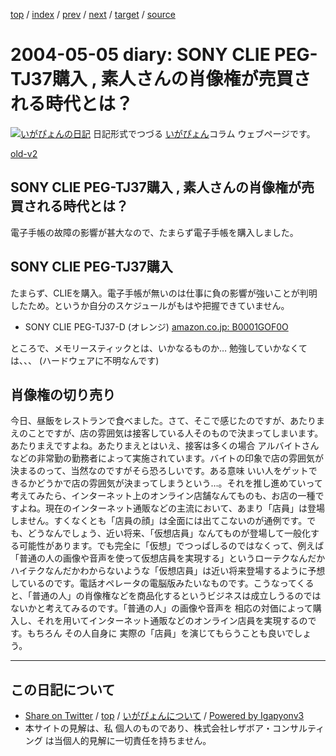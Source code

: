 [top](../index.html) 
 / [index](index.html) 
 / [prev](ig040504.html) 
 / [next](ig040506.html) 
 / [target](https://www.igapyon.jp/igapyon/diary/2004/ig040505.html) 
 / [source](https://github.com/igapyon/diary/blob/master/2004/ig040505.src.md) 

2004-05-05 diary: SONY CLIE PEG-TJ37購入 , 素人さんの肖像権が売買される時代とは？
=====================================================================================================
[![いがぴょんの日記](https://www.igapyon.jp/igapyon/diary/images/iga200306s.jpg "いがぴょん")](https://www.igapyon.jp/igapyon/diary/memo/memoigapyon.html) 日記形式でつづる [いがぴょん](https://www.igapyon.jp/igapyon/diary/memo/memoigapyon.html)コラム ウェブページです。

[old-v2](ig040505-orig.html)

## SONY CLIE PEG-TJ37購入 , 素人さんの肖像権が売買される時代とは？

電子手帳の故障の影響が甚大なので、たまらず電子手帳を購入しました。


## SONY CLIE PEG-TJ37購入

たまらず、CLIEを購入。電子手帳が無いのは仕事に負の影響が強いことが判明したため。というか自分のスケジュールがもはや把握できていません。

* SONY CLIE PEG-TJ37-D (オレンジ)
  [amazon.co.jp: B0001GOF0O](http://www.amazon.co.jp/exec/obidos/ASIN/B0001GOF0O/igapyondiary-22)

ところで、メモリースティックとは、いかなるものか… 勉強していかなくては、、、
(ハードウェアに不明なんです)

## 肖像権の切り売り

今日、昼飯をレストランで食べました。さて、そこで感じたのですが、あたりまえのことですが、店の雰囲気は接客している人そのもので決まってしまいます。あたりまえですよね。あたりまえとはいえ、接客は多くの場合 アルバイトさんなどの非常勤の勤務者によって実施されています。バイトの印象で店の雰囲気が決まるのって、当然なのですがそら恐ろしいです。ある意味 いい人をゲットできるかどうかで店の雰囲気が決まってしまうという…。それを推し進めていって考えてみたら、インターネット上のオンライン店舗なんてものも、お店の一種ですよね。現在のインターネット通販などの主流において、あまり「店員」は登場しません。すくなくとも「店員の顔」は全面には出てこないのが通例です。でも、どうなんでしょう、近い将来、「仮想店員」なんてものが登場して一般化する可能性があります。でも完全に「仮想」でつっぱしるのではなくって、例えば「普通の人の画像や音声を使って仮想店員を実現する」というローテクなんだかハイテクなんだかわからないような「仮想店員」は近い将来登場するように予想しているのです。電話オペレータの電脳版みたいなものです。こうなってくると、「普通の人」の肖像権などを商品化するというビジネスは成立しうるのではないかと考えてみるのです。「普通の人」の画像や音声を 相応の対価によって購入し、それを用いてインターネット通販などのオンライン店員を実現するのです。もちろん その人自身に 実際の「店員」を演じてもらうことも良いでしょう。


----------------------------------------------------------------------------------------------------

## この日記について

* [Share on Twitter](https://twitter.com/intent/tweet?hashtags=igapyon%2Cdiary%2C%E3%81%84%E3%81%8C%E3%81%B4%E3%82%87%E3%82%93&text=SONY+CLIE+PEG-TJ37%E8%B3%BC%E5%85%A5+%2C+%E7%B4%A0%E4%BA%BA%E3%81%95%E3%82%93%E3%81%AE%E8%82%96%E5%83%8F%E6%A8%A9%E3%81%8C%E5%A3%B2%E8%B2%B7%E3%81%95%E3%82%8C%E3%82%8B%E6%99%82%E4%BB%A3%E3%81%A8%E3%81%AF%EF%BC%9F&url=https%3A%2F%2Fwww.igapyon.jp%2Figapyon%2Fdiary%2F2004%2Fig040505.html) / [top](../index.html) / [いがぴょんについて](https://www.igapyon.jp/igapyon/diary/memo/memoigapyon.html) / [Powered by Igapyonv3](https://github.com/igapyon/igapyonv3)
* 本サイトの見解は、私 個人のものであり、株式会社レザボア・コンサルティング は当個人的見解に一切責任を持ちません。 
